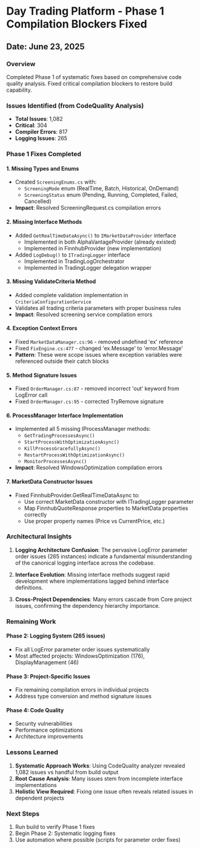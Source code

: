 # Day Trading Platform - Phase 1 Compilation Blockers Fixed
## Date: June 23, 2025

### Overview
Completed Phase 1 of systematic fixes based on comprehensive code quality analysis. Fixed critical compilation blockers to restore build capability.

### Issues Identified (from CodeQuality Analysis)
- **Total Issues**: 1,082
- **Critical**: 304 
- **Compiler Errors**: 817
- **Logging Issues**: 265

### Phase 1 Fixes Completed

#### 1. **Missing Types and Enums**
- Created `ScreeningEnums.cs` with:
  - `ScreeningMode` enum (RealTime, Batch, Historical, OnDemand)
  - `ScreeningStatus` enum (Pending, Running, Completed, Failed, Cancelled)
- **Impact**: Resolved ScreeningRequest.cs compilation errors

#### 2. **Missing Interface Methods**
- Added `GetRealTimeDataAsync()` to `IMarketDataProvider` interface
  - Implemented in both AlphaVantageProvider (already existed)
  - Implemented in FinnhubProvider (new implementation)
- Added `LogDebug()` to `ITradingLogger` interface
  - Implemented in TradingLogOrchestrator
  - Implemented in TradingLogger delegation wrapper

#### 3. **Missing ValidateCriteria Method**
- Added complete validation implementation in `CriteriaConfigurationService`
- Validates all trading criteria parameters with proper business rules
- **Impact**: Resolved screening service compilation errors

#### 4. **Exception Context Errors**
- Fixed `MarketDataManager.cs:96` - removed undefined 'ex' reference
- Fixed `FixEngine.cs:477` - changed 'ex.Message' to 'error.Message'
- **Pattern**: These were scope issues where exception variables were referenced outside their catch blocks

#### 5. **Method Signature Issues**
- Fixed `OrderManager.cs:87` - removed incorrect 'out' keyword from LogError call
- Fixed `OrderManager.cs:95` - corrected TryRemove signature

#### 6. **ProcessManager Interface Implementation**
- Implemented all 5 missing IProcessManager methods:
  - `GetTradingProcessesAsync()`
  - `StartProcessWithOptimizationAsync()`
  - `KillProcessGracefullyAsync()`
  - `RestartProcessWithOptimizationAsync()`
  - `MonitorProcessesAsync()`
- **Impact**: Resolved WindowsOptimization compilation errors

#### 7. **MarketData Constructor Issues**
- Fixed FinnhubProvider.GetRealTimeDataAsync to:
  - Use correct MarketData constructor with ITradingLogger parameter
  - Map FinnhubQuoteResponse properties to MarketData properties correctly
  - Use proper property names (Price vs CurrentPrice, etc.)

### Architectural Insights

1. **Logging Architecture Confusion**: The pervasive LogError parameter order issues (265 instances) indicate a fundamental misunderstanding of the canonical logging interface across the codebase.

2. **Interface Evolution**: Missing interface methods suggest rapid development where implementations lagged behind interface definitions.

3. **Cross-Project Dependencies**: Many errors cascade from Core project issues, confirming the dependency hierarchy importance.

### Remaining Work

#### Phase 2: Logging System (265 issues)
- Fix all LogError parameter order issues systematically
- Most affected projects: WindowsOptimization (176), DisplayManagement (46)

#### Phase 3: Project-Specific Issues
- Fix remaining compilation errors in individual projects
- Address type conversion and method signature issues

#### Phase 4: Code Quality
- Security vulnerabilities
- Performance optimizations
- Architecture improvements

### Lessons Learned

1. **Systematic Approach Works**: Using CodeQuality analyzer revealed 1,082 issues vs handful from build output
2. **Root Cause Analysis**: Many issues stem from incomplete interface implementations
3. **Holistic View Required**: Fixing one issue often reveals related issues in dependent projects

### Next Steps
1. Run build to verify Phase 1 fixes
2. Begin Phase 2: Systematic logging fixes
3. Use automation where possible (scripts for parameter order fixes)